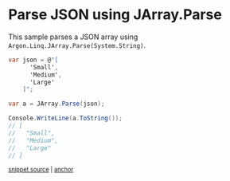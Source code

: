 # Parse JSON using JArray.Parse

This sample parses a JSON array using `Argon.Linq.JArray.Parse(System.String)`.

<!-- snippet: ParseJsonArray -->
<a id='snippet-parsejsonarray'></a>
```cs
var json = @"[
      'Small',
      'Medium',
      'Large'
    ]";

var a = JArray.Parse(json);

Console.WriteLine(a.ToString());
// [
//   "Small",
//   "Medium",
//   "Large"
// ]
```
<sup><a href='/src/Tests/Documentation/Samples/Linq/ParseJsonArray.cs#L33-L48' title='Snippet source file'>snippet source</a> | <a href='#snippet-parsejsonarray' title='Start of snippet'>anchor</a></sup>
<!-- endSnippet -->

